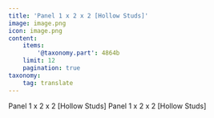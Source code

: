 ```yaml
---
title: 'Panel 1 x 2 x 2 [Hollow Studs]'
image: image.png
icon: image.png
content:
    items:
        '@taxonomy.part': 4864b
    limit: 12
    pagination: true
taxonomy:
    tag: translate
---
```


Panel 1 x 2 x 2 [Hollow Studs]
Panel 1 x 2 x 2 [Hollow Studs]
